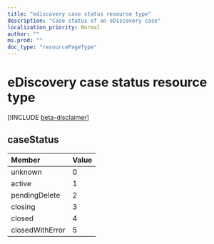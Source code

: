 ```yaml
---
title: "ediscovery case status resource type"
description: "Case status of an eDiscovery case"
localization_priority: Normal
author: ""
ms.prod: ""
doc_type: "resourcePageType"
---
```


# eDiscovery case status resource type

[!INCLUDE [beta-disclaimer](../../includes/beta-disclaimer.md)]

## caseStatus

| Member       | Value       |
|:--------------|:--------------|
|unknown|0|
|active|1|
|pendingDelete|2|
|closing|3|
|closed|4|
|closedWithError|5|
